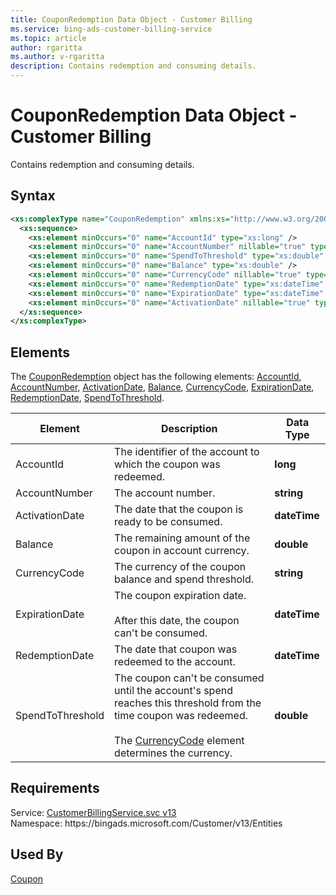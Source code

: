 ```yaml
---
title: CouponRedemption Data Object - Customer Billing
ms.service: bing-ads-customer-billing-service
ms.topic: article
author: rgaritta
ms.author: v-rgaritta
description: Contains redemption and consuming details.
---
```

# CouponRedemption Data Object - Customer Billing
Contains redemption and consuming details.

## Syntax
```xml
<xs:complexType name="CouponRedemption" xmlns:xs="http://www.w3.org/2001/XMLSchema">
  <xs:sequence>
    <xs:element minOccurs="0" name="AccountId" type="xs:long" />
    <xs:element minOccurs="0" name="AccountNumber" nillable="true" type="xs:string" />
    <xs:element minOccurs="0" name="SpendToThreshold" type="xs:double" />
    <xs:element minOccurs="0" name="Balance" type="xs:double" />
    <xs:element minOccurs="0" name="CurrencyCode" nillable="true" type="xs:string" />
    <xs:element minOccurs="0" name="RedemptionDate" type="xs:dateTime" />
    <xs:element minOccurs="0" name="ExpirationDate" type="xs:dateTime" />
    <xs:element minOccurs="0" name="ActivationDate" nillable="true" type="xs:dateTime" />
  </xs:sequence>
</xs:complexType>
```

## <a name="elements"></a>Elements

The [CouponRedemption](couponredemption.md) object has the following elements: [AccountId](#accountid), [AccountNumber](#accountnumber), [ActivationDate](#activationdate), [Balance](#balance), [CurrencyCode](#currencycode), [ExpirationDate](#expirationdate), [RedemptionDate](#redemptiondate), [SpendToThreshold](#spendtothreshold).

|Element|Description|Data Type|
|-----------|---------------|-------------|
|<a name="accountid"></a>AccountId|The identifier of the account to which the coupon was redeemed.|**long**|
|<a name="accountnumber"></a>AccountNumber|The account number.|**string**|
|<a name="activationdate"></a>ActivationDate|The date that the coupon is ready to be consumed.|**dateTime**|
|<a name="balance"></a>Balance|The remaining amount of the coupon in account currency.|**double**|
|<a name="currencycode"></a>CurrencyCode|The currency of the coupon balance and spend threshold.|**string**|
|<a name="expirationdate"></a>ExpirationDate|The coupon expiration date.<br/><br/>After this date, the coupon can't be consumed.|**dateTime**|
|<a name="redemptiondate"></a>RedemptionDate|The date that coupon was redeemed to the account.|**dateTime**|
|<a name="spendtothreshold"></a>SpendToThreshold|The coupon can't be consumed until the account's spend reaches this threshold from the time coupon was redeemed.<br/><br/>The [CurrencyCode](#currencycode) element determines the currency.|**double**|

## Requirements
Service: [CustomerBillingService.svc v13](https://clientcenter.api.bingads.microsoft.com/Api/Billing/v13/CustomerBillingService.svc)  
Namespace: https\://bingads.microsoft.com/Customer/v13/Entities  

## Used By
[Coupon](coupon.md)  
